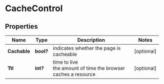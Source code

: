 # CacheControl


## Properties

| Name | Type | Description | Notes |
|------------ | ------------- | ------------- | -------------|
**Cachable** | **bool?** | indicates whether the page is cacheable |[optional]|
**Ttl** | **int?** | time to live<br>the amount of time the browser caches a resource |[optional]|